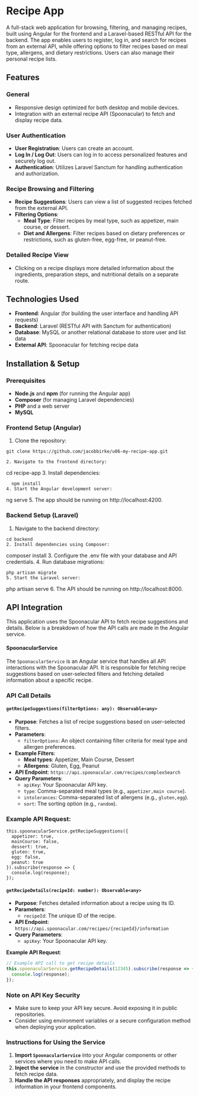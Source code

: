 # Recipe App

A full-stack web application for browsing, filtering, and managing recipes, built using Angular for the frontend and a Laravel-based RESTful API for the backend. The app enables users to register, log in, and search for recipes from an external API, while offering options to filter recipes based on meal type, allergens, and dietary restrictions. Users can also manage their personal recipe lists.

## Features

### General
- Responsive design optimized for both desktop and mobile devices.
- Integration with an external recipe API (Spoonacular) to fetch and display recipe data.

### User Authentication
- **User Registration**: Users can create an account.
- **Log In / Log Out**: Users can log in to access personalized features and securely log out.
- **Authentication**: Utilizes Laravel Sanctum for handling authentication and authorization.

### Recipe Browsing and Filtering
- **Recipe Suggestions**: Users can view a list of suggested recipes fetched from the external API.
- **Filtering Options**:
  - **Meal Type**: Filter recipes by meal type, such as appetizer, main course, or dessert.
  - **Diet and Allergens**: Filter recipes based on dietary preferences or restrictions, such as gluten-free, egg-free, or peanut-free.

### Detailed Recipe View
- Clicking on a recipe displays more detailed information about the ingredients, preparation steps, and nutritional details on a separate route.

## Technologies Used
- **Frontend**: Angular (for building the user interface and handling API requests)
- **Backend**: Laravel (RESTful API with Sanctum for authentication)
- **Database**: MySQL or another relational database to store user and list data
- **External API**: Spoonacular for fetching recipe data

## Installation & Setup

### Prerequisites
- **Node.js** and **npm** (for running the Angular app)
- **Composer** (for managing Laravel dependencies)
- **PHP** and a web server
- **MySQL**

### Frontend Setup (Angular)
1. Clone the repository:
  ```
  git clone https://github.com/jacobbirke/u06-my-recipe-app.git

2. Navigate to the frontend directory:
```
  cd recipe-app
3. Install dependencies:
```
  npm install
4. Start the Angular development server:
```
  ng serve
5. The app should be running on http://localhost:4200.

### Backend Setup (Laravel)
1. Navigate to the backend directory:
```
cd backend
2. Install dependencies using Composer:
```
composer install
3. Configure the .env file with your database and API credentials.
4. Run database migrations:
```
php artisan migrate
5. Start the Laravel server:
```
php artisan serve
6. The API should be running on http://localhost:8000.

## API Integration

This application uses the Spoonacular API to fetch recipe suggestions and details. Below is a breakdown of how the API calls are made in the Angular service.

#### SpoonacularService

The `SpoonacularService` is an Angular service that handles all API interactions with the Spoonacular API. It is responsible for fetching recipe suggestions based on user-selected filters and fetching detailed information about a specific recipe.

### API Call Details

#### `getRecipeSuggestions(filterOptions: any): Observable<any>`

- **Purpose**: Fetches a list of recipe suggestions based on user-selected filters.
- **Parameters**:
  - `filterOptions`: An object containing filter criteria for meal type and allergen preferences.
- **Example Filters**:
  - **Meal types**: Appetizer, Main Course, Dessert
  - **Allergens**: Gluten, Egg, Peanut
- **API Endpoint**: `https://api.spoonacular.com/recipes/complexSearch`
- **Query Parameters**:
  - `apiKey`: Your Spoonacular API key.
  - `type`: Comma-separated meal types (e.g., `appetizer,main course`).
  - `intolerances`: Comma-separated list of allergens (e.g., `gluten,egg`).
  - `sort`: The sorting option (e.g., `random`).

### Example API Request:
```
this.spoonacularService.getRecipeSuggestions({
  appetizer: true,
  mainCourse: false,
  dessert: true,
  gluten: true,
  egg: false,
  peanut: true
}).subscribe(response => {
  console.log(response);
});
```

#### `getRecipeDetails(recipeId: number): Observable<any>`

- **Purpose**: Fetches detailed information about a recipe using its ID.
- **Parameters**:
  - `recipeId`: The unique ID of the recipe.
- **API Endpoint**: `https://api.spoonacular.com/recipes/{recipeId}/information`
- **Query Parameters**:
  - `apiKey`: Your Spoonacular API key.

**Example API Request**:
```javascript
// Example API call to get recipe details
this.spoonacularService.getRecipeDetails(12345).subscribe(response => {
  console.log(response);
});
```

### Note on API Key Security
- Make sure to keep your API key secure. Avoid exposing it in public repositories.
- Consider using environment variables or a secure configuration method when deploying your application.

### Instructions for Using the Service
1. **Import `SpoonacularService`** into your Angular components or other services where you need to make API calls.
2. **Inject the service** in the constructor and use the provided methods to fetch recipe data.
3. **Handle the API responses** appropriately, and display the recipe information in your frontend components.
